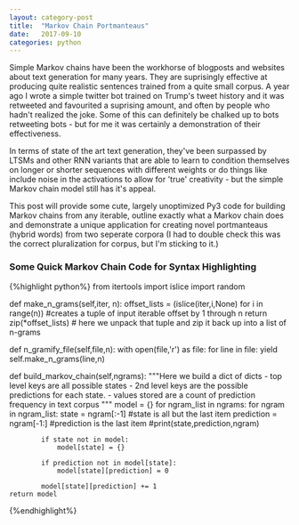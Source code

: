 ```yaml
---
layout: category-post
title:  "Markov Chain Portmanteaus"
date:   2017-09-10
categories: python
---
```


Simple Markov chains have been the workhorse of blogposts and websites about text generation for many years. They are suprisingly effective at producing quite realistic sentences trained from a quite small corpus. A year ago I wrote a simple twitter bot trained on Trump's tweet history and it was retweeted and favourited a suprising amount, and often by people who hadn't realized the joke. Some of this can definitely be chalked up to bots retweeting bots - but for me it was certainly a demonstration of their effectiveness.

In terms of state of the art text generation, they've been surpassed by LTSMs and other RNN variants that are able to learn to condition themselves on longer or shorter sequences with different weights or do things like include noise in the activations to allow for 'true' creativity - but the simple Markov chain model still has it's appeal.

This post will provide some cute, largely unoptimized Py3 code for building Markov chains from any iterable, outline exactly what a Markov chain does and demonstrate a unique application for creating novel portmanteaus (hybrid words) from two seperate corpora (I had to double check this was the correct pluralization for corpus, but I'm sticking to it.)

### Some Quick Markov Chain Code for Syntax Highlighting

{%highlight python%}
from itertools import islice
import random

def make_n_grams(self,iter, n):
    offset_lists = (islice(iter,i,None) for i in range(n)) #creates a tuple of input iterable offset by 1 through n
    return zip(*offset_lists) # here we unpack that tuple and zip it back up into a list of n-grams

def n_gramify_file(self,file,n):
    with open(file,'r') as file:
        for line in file:
                yield self.make_n_grams(line,n)

def build_markov_chain(self,ngrams):
    """Here we build a dict of dicts
        - top level keys are all possible states
        - 2nd level keys are the possible predictions for each state.
        - values stored are a count of prediction frequency in text corpus
     """
    model = {}
    for ngram_list in ngrams:
        for ngram in ngram_list:
            state = ngram[:-1] #state is all but the last item
            prediction = ngram[-1:] #prediction is the last item
            #print(state,prediction,ngram)

            if state not in model:
                model[state] = {}

            if prediction not in model[state]:
                model[state][prediction] = 0

            model[state][prediction] += 1
    return model

{%endhighlight%}
